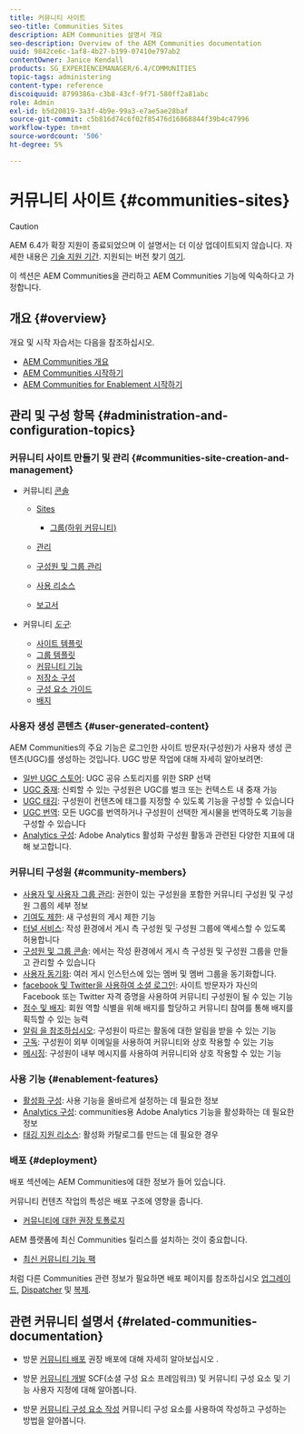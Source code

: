 ```yaml
---
title: 커뮤니티 사이트
seo-title: Communities Sites
description: AEM Communities 설명서 개요
seo-description: Overview of the AEM Communities documentation
uuid: 9842ce6c-1af8-4b27-b199-07410e797ab2
contentOwner: Janice Kendall
products: SG_EXPERIENCEMANAGER/6.4/COMMUNITIES
topic-tags: administering
content-type: reference
discoiquuid: 8799386a-c3b8-43cf-9f71-580ff2a81abc
role: Admin
exl-id: b5d20819-3a3f-4b9e-99a3-e7ae5ae28baf
source-git-commit: c5b816d74c6f02f85476d16868844f39b4c47996
workflow-type: tm+mt
source-wordcount: '506'
ht-degree: 5%

---
```


# 커뮤니티 사이트 {#communities-sites}

>[!CAUTION]
>
>AEM 6.4가 확장 지원이 종료되었으며 이 설명서는 더 이상 업데이트되지 않습니다. 자세한 내용은 [기술 지원 기간](https://helpx.adobe.com/kr/support/programs/eol-matrix.html). 지원되는 버전 찾기 [여기](https://experienceleague.adobe.com/docs/).

이 섹션은 AEM Communities을 관리하고 AEM Communities 기능에 익숙하다고 가정합니다.

## 개요 {#overview}

개요 및 시작 자습서는 다음을 참조하십시오.

* [AEM Communities 개요](overview.md)
* [AEM Communities 시작하기](getting-started.md)
* [AEM Communities for Enablement 시작하기](getting-started-enablement.md)

## 관리 및 구성 항목 {#administration-and-configuration-topics}

### 커뮤니티 사이트 만들기 및 관리 {#communities-site-creation-and-management}

* 커뮤니티 [콘솔](consoles.md)

   * [Sites](sites-console.md)

      * [그룹(하위 커뮤니티)](groups.md)
   * [관리](moderation.md)
   * [구성원 및 그룹 관리](members.md)
   * [사용 리소스](resources.md)
   * [보고서](reports.md)


* 커뮤니티 [*도구*](tools.md):

   * [사이트 템플릿](sites.md)
   * [그룹 템플릿](tools-groups.md)
   * [커뮤니티 기능](functions.md)
   * [저장소 구성](srp-config.md)
   * [구성 요소 가이드](components-guide.md)
   * [배지](badges.md)


### 사용자 생성 콘텐츠 {#user-generated-content}

AEM Communities의 주요 기능은 로그인한 사이트 방문자(구성원)가 사용자 생성 콘텐츠(UGC)를 생성하는 것입니다. UGC 방문 작업에 대해 자세히 알아보려면:

* [일반 UGC 스토어](working-with-srp.md): UGC 공유 스토리지를 위한 SRP 선택
* [UGC 중재](moderate-ugc.md): 신뢰할 수 있는 구성원은 UGC를 벌크 또는 컨텍스트 내 중재 가능
* [UGC 태깅](tag-ugc.md): 구성원이 컨텐츠에 태그를 지정할 수 있도록 기능을 구성할 수 있습니다
* [UGC 번역](translate-ugc.md): 모든 UGC를 번역하거나 구성원이 선택한 게시물을 번역하도록 기능을 구성할 수 있습니다
* [Analytics 구성](analytics.md): Adobe Analytics 활성화 구성원 활동과 관련된 다양한 지표에 대해 보고합니다.

### 커뮤니티 구성원 {#community-members}

* [사용자 및 사용자 그룹 관리](users.md): 권한이 있는 구성원을 포함한 커뮤니티 구성원 및 구성원 그룹의 세부 정보
* [기여도 제한](limits.md): 새 구성원의 게시 제한 기능
* [터널 서비스](deploy-communities.md#tunnel-service-on-author): 작성 환경에서 게시 측 구성원 및 구성원 그룹에 액세스할 수 있도록 허용합니다
* [구성원 및 그룹 콘솔](members.md): 에서는 작성 환경에서 게시 측 구성원 및 구성원 그룹을 만들고 관리할 수 있습니다
* [사용자 동기화](sync.md): 여러 게시 인스턴스에 있는 멤버 및 멤버 그룹을 동기화합니다.
* [facebook 및 Twitter을 사용하여 소셜 로그인](social-login.md): 사이트 방문자가 자신의 Facebook 또는 Twitter 자격 증명을 사용하여 커뮤니티 구성원이 될 수 있는 기능
* [점수 및 배지](implementing-scoring.md): 회원 역할 식별을 위해 배지를 할당하고 커뮤니티 참여를 통해 배지를 획득할 수 있는 능력
* [알림 을 참조하십시오](notifications.md): 구성원이 따르는 활동에 대한 알림을 받을 수 있는 기능
* [구독](subscriptions.md): 구성원이 외부 이메일을 사용하여 커뮤니티와 상호 작용할 수 있는 기능
* [메시징](messaging.md): 구성원이 내부 메시지를 사용하여 커뮤니티와 상호 작용할 수 있는 기능

### 사용 기능 {#enablement-features}

* [활성화 구성](enablement.md): 사용 기능을 올바르게 설정하는 데 필요한 정보
* [Analytics 구성](analytics.md): communities용 Adobe Analytics 기능을 활성화하는 데 필요한 정보
* [태깅 지원 리소스](tag-resources.md): 활성화 카탈로그를 만드는 데 필요한 경우

### 배포 {#deployment}

배포 섹션에는 AEM Communities에 대한 정보가 들어 있습니다.

커뮤니티 컨텐츠 작업의 특성은 배포 구조에 영향을 줍니다.

* [커뮤니티에 대한 권장 토폴로지](topologies.md)

AEM 플랫폼에 최신 Communities 릴리스를 설치하는 것이 중요합니다.

* [최신 커뮤니티 기능 팩](deploy-communities.md#latestfeaturepack)

처럼 다른 Communities 관련 정보가 필요하면 배포 페이지를 참조하십시오 [업그레이드](upgrade.md), [Dispatcher](dispatcher.md) 및 [복제](deploy-communities.md#replication-agents-on-author).

## 관련 커뮤니티 설명서 {#related-communities-documentation}

* 방문 [커뮤니티 배포](deploy-communities.md) 권장 배포에 대해 자세히 알아보십시오 .

* 방문 [커뮤니티 개발](communities.md) SCF(소셜 구성 요소 프레임워크) 및 커뮤니티 구성 요소 및 기능 사용자 지정에 대해 알아봅니다.

* 방문 [커뮤니티 구성 요소 작성](author-communities.md) 커뮤니티 구성 요소를 사용하여 작성하고 구성하는 방법을 알아봅니다.
